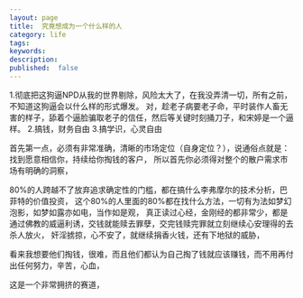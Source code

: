 ```yaml
---
layout: page
title:  究竟想成为一个什么样的人
category: life
tags: 
keywords: 
description:
published:  false
---
```


1.彻底把这狗逼NPD从我的世界剔除，风险太大了，在我没弄清一切，所有之前，不知道这狗逼会以什么样的形式爆发。
对，趁老子病要老子命，平时装作人畜无害的样子，舔着个逼脸骗取老子的信任，然后等关键时刻捅刀子，和宋婷是一个逼样。
2.搞钱，财务自由
3.搞学识，心灵自由


首先第一点，必须有非常准确，清晰的市场定位（自身定位？），说通俗点就是：找到愿意相信你，持续给你掏钱的客户，
所以首先你必须得对整个的散户需求市场有明确的洞察，

80%的人跨越不了放弃追求确定性的门槛，都在搞什么李弗摩尔的技术分析，巴菲特的价值投资，
这个80%的人里面的80%都在找什么方法，一切有为法如梦幻泡影，如梦如露亦如电，当作如是观，
真正读过心经，金刚经的都非常少，都是通过佛教的威逼利诱，交钱就能赎去罪孽，交完钱赎完罪就立刻继续心安理得的去杀人放火，
奸淫掳掠，心不安了，就继续捐香火钱，还有下地狱的威胁，

看来我想要他们掏钱，很难，而且他们都认为自己掏了钱就应该赚钱，而不用再付出任何努力，辛苦，心血，

这是一个非常拥挤的赛道，


